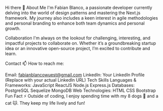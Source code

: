 Hi there 👋
About Me
I'm Fabian Blanco, a passionate developer currently delving into the world of design patterns and mastering the Next.js framework. My journey also includes a keen interest in agile methodologies and personal branding to enhance both team dynamics and personal growth.

Collaboration
I'm always on the lookout for challenging, interesting, and impactful projects to collaborate on. Whether it’s a groundbreaking startup idea or an innovative open-source project, I’m excited to contribute and learn.

Contact
📫 How to reach me:

Email: fabianblancowuest@gmail.com
LinkedIn: Your LinkedIn Profile (Replace with your actual LinkedIn URL)
Tech Skills
Languages & Frameworks:
JavaScript
ReactJS
Node.js
Express.js
Databases:
PostgreSQL
Sequelize
MongoDB
Web Technologies:
HTML
CSS
Bootstrap
Fun Fact
⚡ Outside of coding, I enjoy spending time with my 8 dogs 🐶 and a cat 🐱. They keep my life lively and fun!
